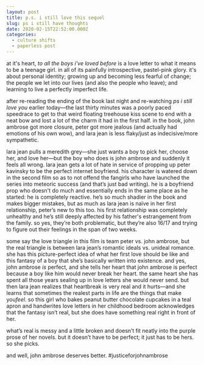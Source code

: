```yaml
---
layout: post
title: p.s. i still love this sequel
slug: ps i still have thoughts
date: 2020-02-15T22:52:00.000Z
categories:
  - culture shifts
  - paperless post
---
```

at it's heart, *to all the boys i've loved before* is a love letter to what it means to be a teenage girl. in all of its painfully introspective, pastel-pink glory. it's about personal identity; growing up and becoming less fearful of change; the people we let into our lives (and also the people who leave); and learning to live a perfectly imperfect life.

<!--more-->

after re-reading the ending of the book last night and re-watching *ps i still love you* earlier today—the last thirty minutes was a poorly paced speedrace to get to that weird floating treehouse kiss scene to end with a neat bow and lost a lot of the charm it had in the first half. in the book, john ambrose got more closure, peter got more jealous (and actually had emotions of his own wow), and lara jean is less flaky/just as indecisive/more sympathetic.

lara jean pulls a meredith grey—she just wants a boy to pick her, choose her, and love her—but the boy who does is john ambrose and suddenly it feels all wrong. lara jean gets a lot of hate in service of propping up peter kavinsky to be the perfect internet boyfriend. his character is watered down in the second film so as to not offend the fangirls who have launched the series into meteoric success (and that’s just bad writing). he is a boyfriend prop who doesn't do much and essentially ends in the same place as he started: he is completely reactive. he’s so much shadier in the book and makes bigger mistakes, but as much as lara jean is naïve in her first relationship, peter’s new to this too. his first relationship was completely unhealthy and he’s still deeply affected by his father's estrangement from the family. so yes, they’re both problematic, but they’re also 16/17 and trying to figure out their feelings in the span of two weeks.

some say the love triangle in this film is team peter vs. john ambrose, but the real triangle is between lara jean’s romantic ideals vs. unideal romance. she has this picture-perfect idea of what her first love should be like and this fantasy of a boy that she’s basically written into existence. and yes, john ambrose *is* perfect, and she tells her heart that john ambrose is perfect because a boy like him would never break her heart. the same heart she has spent all those years sealing up in love letters she would never send. but then lara jean realizes that heartbreak is very real and it hurts—and she learns that sometimes the realest parts in life are the things that make you*feel*. so this girl who bakes peanut butter chocolate cupcakes in a teal apron and handwrites love letters in her childhood bedroom acknowledges that the fantasy isn’t real, but she does have something real right in front of her.

what’s real is messy and a little broken and doesn’t fit neatly into the purple prose of her novels. but it doesn’t have to be perfect; it just has to be hers. so she picks.

and well, john ambrose deserves better. #justiceforjohnambrose